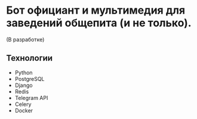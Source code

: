 # Бот официант и мультимедия для заведений общепита (и не только).

(В разработке)

## Технологии
- Python
- PostgreSQL
- Django
- Redis
- Telegram API
- Celery
- Docker
